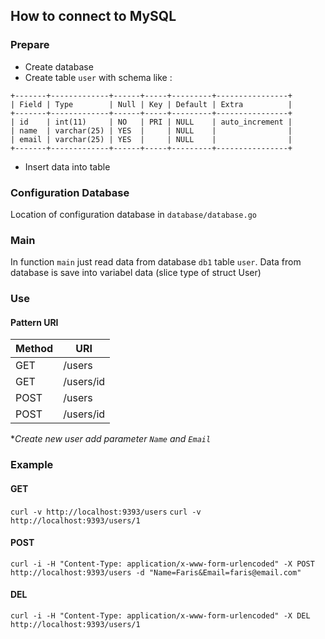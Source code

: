 ## How to connect to MySQL
### Prepare
- Create database
- Create table `user` with schema like :
```
+-------+-------------+------+-----+---------+----------------+
| Field | Type        | Null | Key | Default | Extra          |
+-------+-------------+------+-----+---------+----------------+
| id    | int(11)     | NO   | PRI | NULL    | auto_increment |
| name  | varchar(25) | YES  |     | NULL    |                |
| email | varchar(25) | YES  |     | NULL    |                |
+-------+-------------+------+-----+---------+----------------+
```

- Insert data into table

### Configuration Database
Location of configuration database in `database/database.go`

### Main
In function `main` just read data from database `db1` table `user`. Data from database is save into variabel data (slice type of struct User)

### Use
#### Pattern URI
Method | URI | 
------------ | -------------
GET | /users | Get all users
GET | /users/id | Get user by id
POST | /users | Create new user
POST | /users/id | Delete user by id

*_Create new user add parameter `Name` and `Email`_

### Example
#### GET
`curl -v http://localhost:9393/users`
`curl -v http://localhost:9393/users/1`

#### POST
`curl -i -H "Content-Type: application/x-www-form-urlencoded" -X POST http://localhost:9393/users -d "Name=Faris&Email=faris@email.com"`

#### DEL
`curl -i -H "Content-Type: application/x-www-form-urlencoded" -X DEL http://localhost:9393/users/1`

